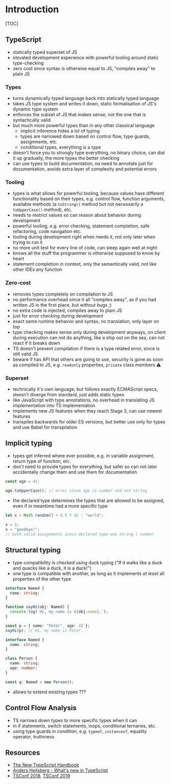 # Introduction

[TOC]


## TypeScript

- statically typed superset of JS
- elevated development experience with powerful tooling around static type-checking
- zero cost since syntax is otherwise equal to JS, "compiles away" to plain JS

### Types

- turns dynamically typed language back into statically typed language
- takes JS type system and writes it down, static formalisation of JS's dynamic type system
- enforces the subset of JS that makes sense, not the one that is syntactically valid
- but much more powerful types than in any other classical language
  - implicit inference hides a lot of typing
  - types are narrowed down based on control flow, type guards, assignments, etc.
  - conditional types, everything is a type
- doesn't force you to strongly type everything, no binary choice, can dial it up gradually, the more types the better checking
- can use types to build documentation, no need to annotate just for documentation, avoids extra layer of complexity and potential errors

### Tooling

- types is what allows for powerful tooling, because values have different functionality based on their types, e.g. control flow, function arguments, available methods (a `toString()` method but not necessarily a `toUpperCase()` method), etc.
- needs to restrict values so can reason about behavior during development
- powerful tooling, e.g. error checking, statement completion, safe refactoring, code navigation etc.
- tooling during development right when needs it, not only later when trying to run it
- no more unit test for every line of code, can sleep again well at night
- knows all the stuff the programmer is otherwise supposed to know by heart
- statement completion in context, only the semantically valid, not like other IDEs any function

### Zero-cost

- removes types completely on compilation to JS
- no performance overhead since it all "compiles away", as if you had written JS in the first place, but without bugs ;)
- no extra code is injected, compiles away to plain JS
- just for error checking during development
- exact same runtime behavior and syntax, no translation, only layer on top
- type checking makes sense only during development anyways, on client during execution can not do anything, like a ship out on the sea, can not react if it breaks down
- TS doesn't prevent compilation if there is a type related error, since is still valid JS
- beware if has API that others are going to use, security is gone as soon as compiled to JS, e.g. `readonly` properties, `private` class members ⚠️

### Superset

- technically it's own language, but follows exactly ECMAScript specs, doesn't diverge from standard, just adds static types
- like JavaScript with type annotations, no overhead in translating JS implementation into TS implementation
- implements new JS features when they reach Stage 3, can use newest features
- transpiles backwards for older ES versions, but better use only for types and use Babel for transpilation


## Implicit typing

- types get inferred where ever possible, e.g. in variable assignment, return type of function, etc.
- don't need to provide types for everything, but safer so can not later accidentally change them and use them for documentation

```typescript
const age = 42;

age.toUpperCase(); // error since age is number and not string
```

- the declared type determines the types that are allowed to be assigned, even if in meantime had a more specific type

```typescript
let x = Math.random() < 0.5 ? 42 : "world";
    
x = 1;            
x = "goodbye!";
// both valid assignments since declared type was string | number
```


## Structural typing

- type compatibility is checked using duck typing ("If it walks like a duck and quacks like a duck, it is a duck!")
- one type is compatible with another, as long as it implements _at least_ all properties of the other type

```typescript
interface Named {
  name: string;
}

function sayHi(obj: Named) {
  console.log(`Hi, my name is ${obj.name}.`);
}

const p = { name: "Peter", age: 42 };
sayHi(p); // Hi, my name is Peter.
```

```typescript
interface Named {
  name: string;
}

class Person {
  name: string;
  age: number;
}

const q: Named = new Person();
```

- allows to extend existing types ???


## Control Flow Analysis

- TS narrows down types to more specific types when it can
- in if statements, switch statements, loops, conditional ternaries, etc.
- using type guards in condition, e.g. `typeof`, `instanceof`, equality operator, truthiness


## Resources

- [The New TypeScript Handbook](https://github.com/microsoft/TypeScript-New-Handbook)
- [Anders Hejlsberg - What's new in TypeScript](https://channel9.msdn.com/Events/Speakers/Anders-Hejlsberg)
- [TSConf 2018](https://www.youtube.com/playlist?list=PL2z7rCjEG2ksF0rJ8Qwp1y5eTjqiPIRfT), [TSConf 2019](https://www.youtube.com/playlist?list=PL2z7rCjEG2kumYQw0tl-afLYWUk-kKREB)
